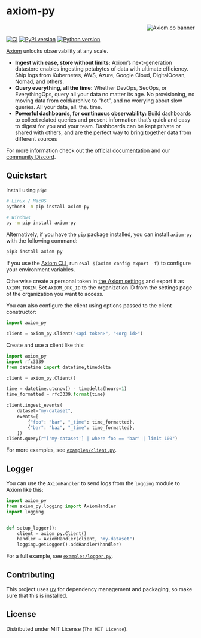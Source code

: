 # axiom-py

<a href="https://axiom.co">
<picture>
  <source media="(prefers-color-scheme: dark) and (min-width: 600px)" srcset="https://axiom.co/assets/github/axiom-github-banner-light-vertical.svg">
  <source media="(prefers-color-scheme: light) and (min-width: 600px)" srcset="https://axiom.co/assets/github/axiom-github-banner-dark-vertical.svg">
  <source media="(prefers-color-scheme: dark) and (max-width: 599px)" srcset="https://axiom.co/assets/github/axiom-github-banner-light-horizontal.svg">
  <img alt="Axiom.co banner" src="https://axiom.co/assets/github/axiom-github-banner-dark-horizontal.svg" align="right">
</picture>
</a>
&nbsp;

[![CI][ci_badge]][ci]
[![PyPI version][pypi_badge]][pypi]
[![Python version][version_badge]][pypi]

[Axiom](https://axiom.co) unlocks observability at any scale.

- **Ingest with ease, store without limits:** Axiom’s next-generation datastore enables ingesting petabytes of data with ultimate efficiency. Ship logs from Kubernetes, AWS, Azure, Google Cloud, DigitalOcean, Nomad, and others.
- **Query everything, all the time:** Whether DevOps, SecOps, or EverythingOps, query all your data no matter its age. No provisioning, no moving data from cold/archive to “hot”, and no worrying about slow queries. All your data, all. the. time.
- **Powerful dashboards, for continuous observability:** Build dashboards to collect related queries and present information that’s quick and easy to digest for you and your team. Dashboards can be kept private or shared with others, and are the perfect way to bring together data from different sources

For more information check out the [official documentation](https://axiom.co/docs)
and our
[community Discord](https://axiom.co/discord).

## Quickstart

Install using `pip`:

```bash
# Linux / MacOS
python3 -m pip install axiom-py

# Windows
py -m pip install axiom-py
```

Alternatively, if you have the [`pip`](https://pip.pypa.io/) package installed, you can install `axiom-py` with the following command:

```bash
pip3 install axiom-py
```

If you use the [Axiom CLI](https://github.com/axiomhq/cli), run `eval $(axiom config export -f)` to configure your environment variables.

Otherwise create a personal token in [the Axiom settings](https://cloud.axiom.co/profile) and export it as `AXIOM_TOKEN`. Set `AXIOM_ORG_ID` to the organization ID from the settings page of the organization you want to access.

You can also configure the client using options passed to the client constructor:

```py
import axiom_py

client = axiom_py.Client("<api token>", "<org id>")
```

Create and use a client like this:

```py
import axiom_py
import rfc3339
from datetime import datetime,timedelta

client = axiom_py.Client()

time = datetime.utcnow() - timedelta(hours=1)
time_formatted = rfc3339.format(time)

client.ingest_events(
    dataset="my-dataset",
    events=[
        {"foo": "bar", "_time": time_formatted},
        {"bar": "baz", "_time": time_formatted},
    ])
client.query(r"['my-dataset'] | where foo == 'bar' | limit 100")
```

For more examples, see [`examples/client.py`](examples/client.py).

## Logger

You can use the `AxiomHandler` to send logs from the `logging` module to Axiom
like this:

```python
import axiom_py
from axiom_py.logging import AxiomHandler
import logging


def setup_logger():
    client = axiom_py.Client()
    handler = AxiomHandler(client, "my-dataset")
    logging.getLogger().addHandler(handler)
```

For a full example, see [`examples/logger.py`](examples/logger.py).

## Contributing

This project uses [uv](https://docs.astral.sh/uv) for dependency management
and packaging, so make sure that this is installed.

## License

Distributed under MIT License (`The MIT License`).

<!-- Badges -->

[ci]: https://github.com/axiomhq/axiom-py/actions/workflows/ci.yml
[ci_badge]: https://img.shields.io/github/actions/workflow/status/axiomhq/axiom-py/ci.yml?branch=main&ghcache=unused
[pypi]: https://pypi.org/project/axiom-py/
[pypi_badge]: https://img.shields.io/pypi/v/axiom-py.svg
[version_badge]: https://img.shields.io/pypi/pyversions/axiom-py.svg

